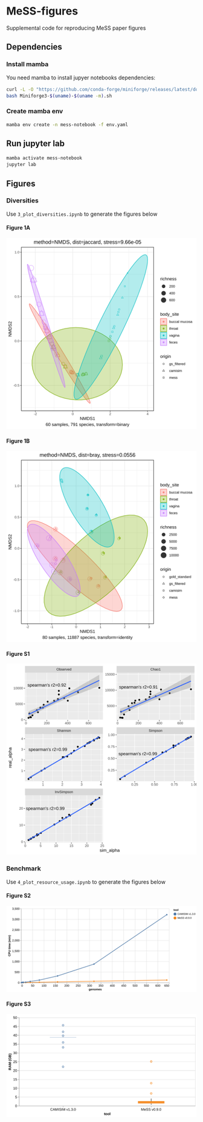 # MeSS-figures
Supplemental code for reproducing MeSS paper figures

## Dependencies

### Install mamba
You need mamba to install jupyer notebooks dependencies:

```sh
curl -L -O "https://github.com/conda-forge/miniforge/releases/latest/download/Miniforge3-$(uname)-$(uname -m).sh"
bash Miniforge3-$(uname)-$(uname -m).sh
```

### Create mamba env

```sh
mamba env create -n mess-notebook -f env.yaml
```

## Run jupyter lab

```sh
mamba activate mess-notebook
jupyter lab
```

## Figures

### Diversities
Use `3_plot_diversities.ipynb` to generate the figures below

#### Figure 1A

![fig1a](figures/species-jaccard-NMDS.png)

#### Figure 1B

![fig1b](figures/species-bray-NMDS.png)

#### Figure S1

![figs1](figures/alpha-divs.png)

### Benchmark

Use `4_plot_resource_usage.ipynb` to generate the figures below

#### Figure S2

![figs2](figures/cpu-time.png)

#### Figure S3

![figs3](figures/ram-usage.png)
